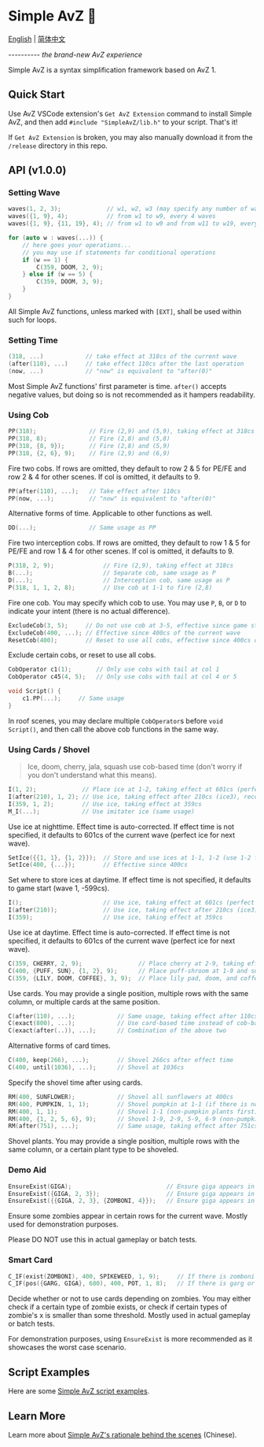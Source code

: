 # Simple AvZ 💫

[English](./README(eng).md) | [简体中文](../README.md)

*---------- the brand-new AvZ experience*

Simple AvZ is a syntax simplification framework based on AvZ 1.

## Quick Start

Use AvZ VSCode extension's `Get AvZ Extension` command to install Simple AvZ, and then add `#include "SimpleAvZ/lib.h"` to your script. That's it!

If `Get AvZ Extension` is broken, you may also manually download it from the `/release` directory in this repo.

## API (v1.0.0)

### Setting Wave

```cpp
waves(1, 2, 3);             // w1, w2, w3 (may specify any number of waves)
waves({1, 9}, 4);           // from w1 to w9, every 4 waves
waves({1, 9}, {11, 19}, 4); // from w1 to w9 and from w11 to w19, every 4 waves
```

```cpp
for (auto w : waves(...)) {
    // here goes your operations...
    // you may use if statements for conditional operations
    if (w == 1) {
        C(359, DOOM, 2, 9);
    } else if (w == 5) {
        C(359, DOOM, 3, 9);
    }
}
```

All Simple AvZ functions, unless marked with `[EXT]`, shall be used within such for loops.

### Setting Time

```cpp
(318, ...)            // take effect at 318cs of the current wave
(after(110), ...)     // take effect 110cs after the last operation
(now, ...)            // "now" is equivalent to "after(0)"
```

Most Simple AvZ functions' first parameter is time. `after()` accepts negative values, but doing so is not recommended as it hampers readability.


### Using Cob

```cpp
PP(318);               // Fire (2,9) and (5,9), taking effect at 318cs
PP(318, 8);            // Fire (2,8) and (5,8)
PP(318, {8, 9});       // Fire (2,8) and (5,9)
PP(318, {2, 6}, 9);    // Fire (2,9) and (6,9)
```

Fire two cobs. If rows are omitted, they default to row 2 & 5 for PE/FE and row 2 & 4 for other scenes. If col is omitted, it defaults to 9.

```cpp
PP(after(110), ...);   // Take effect after 110cs
PP(now, ...);          // "now" is equivalent to "after(0)"
```

Alternative forms of time. Applicable to other functions as well.

```cpp
DD(...);               // Same usage as PP
```

Fire two interception cobs. If rows are omitted, they default to row 1 & 5 for PE/FE and row 1 & 4 for other scenes. If col is omitted, it defaults to 9.

```cpp
P(318, 2, 9);              // Fire (2,9), taking effect at 318cs
B(...);                    // Separate cob, same usage as P
D(...);                    // Interception cob, same usage as P
P(318, 1, 1, 2, 8);        // Use cob at 1-1 to fire (2,8)
```

Fire one cob. You may specify which cob to use. You may use `P`, `B`, or `D` to indicate your intent (there is no actual difference).

```cpp
ExcludeCob(3, 5);     // Do not use cob at 3-5, effective since game start [EXT]
ExcludeCob(400, ...); // Effective since 400cs of the current wave
ResetCob(400);        // Reset to use all cobs, effective since 400cs of the current wave
```

Exclude certain cobs, or reset to use all cobs.

```cpp
CobOperator c1(1);       // Only use cobs with tail at col 1
CobOperator c45(4, 5);   // Only use cobs with tail at col 4 or 5

void Script() {
    c1.PP(...);     // Same usage
}
```

In roof scenes, you may declare multiple `CobOperator`s before `void Script()`, and then call the above cob functions in the same way.

### Using Cards / Shovel

> Ice, doom, cherry, jala, squash use cob-based time (don't worry if you don't understand what this means).

```cpp
I(1, 2);             // Place ice at 1-2, taking effect at 601cs (perfect ice)
I(after(210), 1, 2); // Use ice, taking effect after 210cs (ice3), recommended to be used after activation cobs
I(359, 1, 2);        // Use ice, taking effect at 359cs
M_I(...);            // Use imitater ice (same usage)
```

Use ice at nighttime. Effect time is auto-corrected. If effect time is not specified, it defaults to 601cs of the current wave (perfect ice for next wave).

```cpp
SetIce({{1, 1}, {1, 2}});  // Store and use ices at 1-1, 1-2 (use 1-2 first), effective since game start [EXT]
SetIce(400, {...});        // Effective since 400cs
```

Set where to store ices at daytime. If effect time is not specified, it defaults to game start (wave 1, -599cs).

```cpp
I();                       // Use ice, taking effect at 601cs (perfect ice)
I(after(210));             // Use ice, taking effect after 210cs (ice3), recommended to be used after activation cobs
I(359);                    // Use ice, taking effect at 359cs
```

Use ice at daytime. Effect time is auto-corrected. If effect time is not specified, it defaults to 601cs of the current wave (perfect ice for next wave).

```cpp
C(359, CHERRY, 2, 9);                // Place cherry at 2-9, taking effect at 359cs
C(400, {PUFF, SUN}, {1, 2}, 9);      // Place puff-shroom at 1-9 and sun-shroom at 2-9 
C(359, {LILY, DOOM, COFFEE}, 3, 9);  // Place lily pad, doom, and coffee bean at 3-9
```

Use cards. You may provide a single position, multiple rows with the same column, or multiple cards at the same position.

```cpp
C(after(110), ...);            // Same usage, taking effect after 110cs
C(exact(800), ...);            // Use card-based time instead of cob-based time, taking effect at 800cs
C(exact(after(..)), ...);      // Combination of the above two
```

Alternative forms of card times.

```cpp
C(400, keep(266), ...);        // Shovel 266cs after effect time
C(400, until(1036), ...);      // Shovel at 1036cs
```

Specify the shovel time after using cards.

```cpp
RM(400, SUNFLOWER);            // Shovel all sunflowers at 400cs
RM(400, PUMPKIN, 1, 1);        // Shovel pumpkin at 1-1 (if there is no pumpkin, do nothing)
RM(400, 1, 1);                 // Shovel 1-1 (non-pumpkin plants first)
RM(400, {1, 2, 5, 6}, 9);      // Shovel 1-9, 2-9, 5-9, 6-9 (non-pumpkin plants first)
RM(after(751), ...);           // Same usage, taking effect after 751cs
```

Shovel plants. You may provide a single position, multiple rows with the same column, or a certain plant type to be shoveled.

### Demo Aid

```cpp
EnsureExist(GIGA);                           // Ensure giga appears in all reasonable rows
EnsureExist({GIGA, 2, 3});                   // Ensure giga appears in row 2 & 3
EnsureExist({{GIGA, 2, 3}, {ZOMBONI, 4}});   // Ensure giga appears in row 2 & 3 and zomboni appears in row 4
```

Ensure some zombies appear in certain rows for the current wave. Mostly used for demonstration purposes.

Please DO NOT use this in actual gameplay or batch tests.

### Smart Card

```cpp
C_IF(exist(ZOMBONI), 400, SPIKEWEED, 1, 9);     // If there is zomboni in row 1, place spikeweed at 1-9 at 400cs
C_IF(pos({GARG, GIGA}, 680), 400, POT, 1, 8);   // If there is garg or giga with int(x)≤680, place flower pot at 1-8 at 400cs
```

Decide whether or not to use cards depending on zombies. You may either check if a certain type of zombie exists, or check if certain types of zombie's x is smaller than some threshold. Mostly used in actual gameplay or batch tests.

For demonstration purposes, using `EnsureExist` is more recommended as it showcases the worst case scenario.

## Script Examples

Here are some [Simple AvZ script examples](../examples/).

## Learn More

Learn more about [Simple AvZ's rationale behind the scenes](./About.md) (Chinese).
